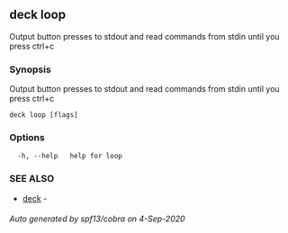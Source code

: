 ## deck loop

Output button presses to stdout and read commands from stdin until you press ctrl+c

### Synopsis

Output button presses to stdout and read commands from stdin until you press ctrl+c

```
deck loop [flags]
```

### Options

```
  -h, --help   help for loop
```

### SEE ALSO

* [deck](index.md)	 - 

###### Auto generated by spf13/cobra on 4-Sep-2020

